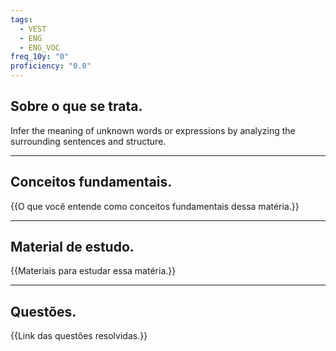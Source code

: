 ```yaml
---
tags:
  - VEST
  - ENG
  - ENG_VOC
freq_10y: "0"
proficiency: "0.0"
---
```

## Sobre o que se trata.

Infer the meaning of unknown words or expressions by analyzing the surrounding sentences and structure.

--- 
## Conceitos fundamentais.

{{O que você entende como conceitos fundamentais dessa matéria.}}

---
## Material de estudo.

{{Materiais para estudar essa matéria.}}

--- 
## Questões.

{{Link das questões resolvidas.}}